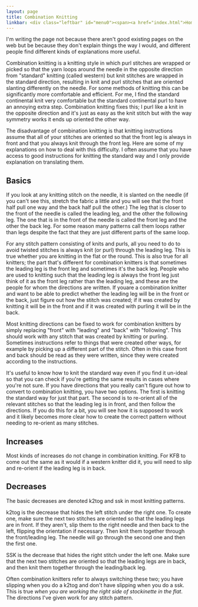 ```yaml
---
layout: page
title: Combination Knitting
linkbar: <div class="leftbar" id="menu0"><span><a href="index.html">Home</a></span> | <a href="patterns/index.html">Patterns</a> | Combination Knitting</div>
---
```

I'm writing the page not because there aren't good existing pages on the
web but be because they don't explain things the way I would, and
different people find different kinds of explanations more useful.

Combination knitting is a knitting style in which purl stitches are
wrapped or picked so that the yarn loops around the needle in the
opposite direction from "standard" knitting (called western) but knit
stitches are wrapped in the standard direction, resulting in knit and
purl stitches that are oriented slanting differently on the needle.  For
some methods of knitting this can be significantly more comfortable and
efficient.  For me, I find the standard continental knit very
comfortable but the standard continental purl to have an annoying extra
step.  Combination knitting fixes this; I purl like a knit in the
opposite direction and it's just as easy as the knit stitch but with the
way symmetry works it ends up oriented the other way.

The disadvantage of combination knitting is that knitting instructions
assume that all of your stitches are oriented so that the front leg is
always in front and that you always knit through the front leg.  Here
are some of my explanations on how to deal with this difficulty.  I
often assume that you have access to good instructions for knitting the
standard way and I only provide explanation on translating them.

## Basics

If you look at any knitting stitch on the needle, it is slanted on the
needle (if you can't see this, stretch the fabric a little and you will
see that the front half pull one way and the back half pull the other.)
The leg that is closer to the front of the needle is called the leading
leg, and the other the following leg.  The one that is in the front of
the needle is called the front leg and the other the back leg.  For some
reason many patterns call them loops rather than legs despite the fact
that they are just different parts of the same loop.

For any stitch pattern consisting of knits and purls, all you need to do
to avoid twisted stitches is always knit (or purl) through the leading
leg.  This is true whether you are knitting in the flat or the round.
This is also true for all knitters; the part that's different for
combination knitters is that sometimes the leading leg is the front leg
and sometimes it's the back leg.  People who are used to knitting such
that the leading leg is always the front leg just think of it as the
front leg rather than the leading leg, and these are the people for whom
the directions are written.  If youare a combination knitter and want to
be able to predict whether the leading leg will be in the front or the
back, just figure out how the stitch was created; if it was created by
knitting it will be in the front and if it was created with purling it
will be in the back.

Most knitting directions can be fixed to work for combination knitters
by simply replacing "front" with "leading" and "back" with "following".
This should work with any stitch that was created by knitting or
purling.  Sometimes instructions refer to things that were created other
ways, for example by picking up a different part of the stitch.  Often
in this case front and back should be read as they were written, since
they were created according to the instructions.

It's useful to know how to knit the standard way even if you find it
un-ideal so that you can check if you're getting the same results in
cases where you're not sure.  If you have directions that you really
can't figure out how to convert to combination knitting, you have two
options.  The first is knitting the standard way for just that part.
The second is to re-orient all of the relevant stitches so that the
leading leg is in front, and then follow the directions.  If you do this
for a bit, you will see how it is supposed to work and it likely becomes
more clear how to create the correct pattern without needing to
re-orient as many stitches.

## Increases

Most kinds of increases do not change in combination knitting. For KFB
to come out the same as it would if a western knitter did it, you will
need to slip and re-orient if the leading leg is in back.

## Decreases

The basic decreases are denoted k2tog and ssk in most knitting patterns.

k2tog is the decrease that hides the left stitch under the right one.
To create one, make sure the next two stitches are oriented so that the
leading legs are in front.  If they aren't, slip them to the right
needle and then back to the left, flipping the orientation if necessary.
Then knit them together through the front/leading leg.  The needle will
go through the second one and then the first one.

SSK is the decrease that hides the right stitch under the left one.
Make sure that the next two stitches are oriented so that the leading
legs are in back, and then knit them together through the leading/back
leg.

Often combination knitters refer to always switching these two; you have
slipping when you do a k2tog and don't have slipping when you do a ssk.
This is true *when you are working the right side of stockinette in the
flat*.  The directions I've given work for any stitch pattern.
